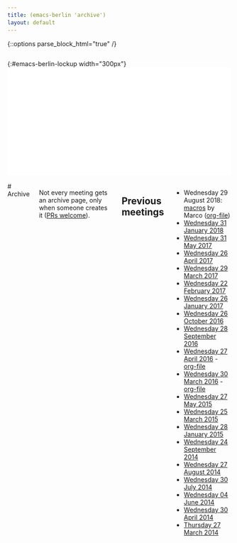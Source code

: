 ```yaml
---
title: (emacs-berlin 'archive')
layout: default
---
```

{::options parse_block_html="true" /}

<section id="above-fold"><div class="row"><div class="large-12 columns intro-info">

{:#emacs-berlin-lockup width="300px"}
![emacs-berlin logo](img/emacs-berlin.png)

</div></div></section>

<section id="below-fold"><div class="row"><div class="medium-8 columns">
# Archive

Not every meeting gets an archive page, only when someone creates it
([PRs welcome](https://github.com/emacs-berlin/emacs-berlin.org/)).

## Previous meetings
* Wednesday 29 August 2018: [macros](macros-2018-08.html) by Marco ([org-file](macros-2018-08.org))
* [Wednesday 31 January 2018](20180131-notes.html)
* [Wednesday 31 May 2017](20170531-notes.html)
* [Wednesday 26 April 2017](20170426-notes.html)
* [Wednesday 29 March 2017](20170329-notes.html)
* [Wednesday 22 February 2017](#)
* [Wednesday 26 January 2017](20170126-notes.html)
* [Wednesday 26 October 2016](20161026-notes.html)
* [Wednesday 28 September 2016](20160928-notes.html)
* [Wednesday 27 April 2016](20160427-notes.html) - [org-file](20160427-notes.org)
* [Wednesday 30 March 2016](20160330-notes.html) - [org-file](20160330-notes.org)
* [Wednesday 27 May 2015](20150527-notes.html)
* [Wednesday 25 March 2015](20150325-announce.html)
* [Wednesday 28 January 2015](20150128-notes.html)
* [Wednesday 24 September 2014](20140924-notes.html)
* [Wednesday 27 August 2014](20140827-notes.html)
* [Wednesday 30 July 2014](20140730-notes.html)
* [Wednesday 04 June 2014](https://mailb.org/pipermail/emacs-berlin/2014/000008.html)
* [Wednesday 30 April 2014](https://gist.github.com/pxlpnk/11392935)
* [Thursday 27 March 2014](20140327.html)



</div></div></section>
